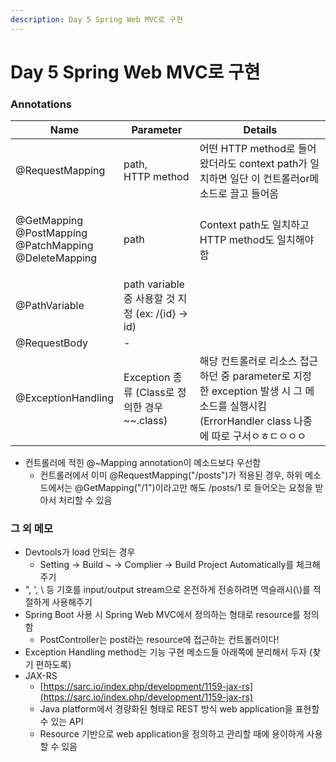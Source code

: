 ```yaml
---
description: Day 5 Spring Web MVC로 구현
---
```


# Day 5 Spring Web MVC로 구현

### Annotations

| Name                                                                     | Parameter                                  | Details                                                                                           |
| ------------------------------------------------------------------------ | ------------------------------------------ | ------------------------------------------------------------------------------------------------- |
| @RequestMapping                                                          | <p>path,<br>HTTP method</p>                | 어떤 HTTP method로 들어왔더라도 context path가 일치하면 일단 이 컨트롤러or메소드로 끌고 들어옴                                  |
| <p>@GetMapping <br>@PostMapping <br>@PatchMapping <br>@DeleteMapping</p> | path                                       | Context path도 일치하고 HTTP method도 일치해야 함                                                            |
| @PathVariable                                                            | path variable 중 사용할 것 지정 (ex: /{id} -> id) |                                                                                                   |
| @RequestBody                                                             | -                                          |                                                                                                   |
| @ExceptionHandling                                                       | Exception 종류 (Class로 정의한 경우 \~\~.class)    | 해당 컨트롤러로 리소스 접근하던 중 parameter로 지정한 exception 발생 시 그 메소드를 실행시킴 (ErrorHandler class 나중에 따로 구서ㅇㅎㄷㅇㅇㅇ |

* 컨트롤러에 적힌 @\~Mapping annotation이 메소드보다 우선함
  * 컨트롤러에서 이미 @RequestMapping("/posts")가 적용된 경우, 하위 메소드에서는 @GetMapping("/1")이라고만 해도 /posts/1 로 들어오는 요청을 받아서 처리할 수 있음

### 그 외 메모

* Devtools가 load  안되는 경우
  * Setting -> Build \~ -> Complier -> Build Project Automatically를 체크해주기
* ", ', \ 등 기호를 input/output stream으로 온전하게 전송하려면 역슬래시(\\)를 적절하게 사용해주기
* Spring Boot 사용 시 Spring Web MVC에서 정의하는 형태로 resource를 정의함
  * PostController는 post라는 resource에 접근하는 컨트롤러이다!
* Exception Handling method는 기능 구현 메소드들 아래쪽에 분리해서 두자 (찾기 편하도록)
* JAX-RS
  * [https://sarc.io/index.php/development/1159-jax-rs](https://sarc.io/index.php/development/1159-jax-rs)
  * Java platform에서 경량화된 형태로 REST 방식 web application을 표현할 수 있는 API
  * Resource 기반으로 web application을 정의하고 관리할 때에 용이하게 사용할 수 있음
